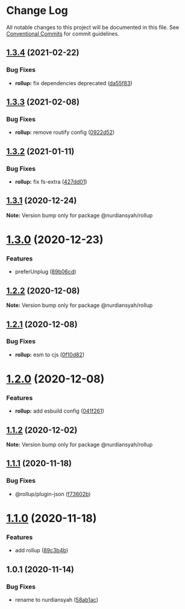 # Change Log

All notable changes to this project will be documented in this file.
See [Conventional Commits](https://conventionalcommits.org) for commit guidelines.

## [1.3.4](https://github.com/nurdiansyah/devel/compare/@nurdiansyah/rollup@1.3.3...@nurdiansyah/rollup@1.3.4) (2021-02-22)


### Bug Fixes

* **rollup:** fix dependencies deprecated ([da55f83](https://github.com/nurdiansyah/devel/commit/da55f8387be7f35fbdc2966febe5581f6f6241db))





## [1.3.3](https://github.com/nurdiansyah/devel/compare/@nurdiansyah/rollup@1.3.2...@nurdiansyah/rollup@1.3.3) (2021-02-08)


### Bug Fixes

* **rollup:** remove routify config ([0922d52](https://github.com/nurdiansyah/devel/commit/0922d52749d14e26a3705bb808dd4860a0d9d4b3))





## [1.3.2](https://github.com/nurdiansyah/devel/compare/@nurdiansyah/rollup@1.3.1...@nurdiansyah/rollup@1.3.2) (2021-01-11)


### Bug Fixes

* **rollup:** fix fs-extra ([427dd01](https://github.com/nurdiansyah/devel/commit/427dd0184a3b4c8fb1fbe115ae7b84b053415a5f))





## [1.3.1](https://github.com/nurdiansyah/devel/compare/@nurdiansyah/rollup@1.3.0...@nurdiansyah/rollup@1.3.1) (2020-12-24)

**Note:** Version bump only for package @nurdiansyah/rollup





# [1.3.0](https://github.com/nurdiansyah/devel/compare/@nurdiansyah/rollup@1.2.2...@nurdiansyah/rollup@1.3.0) (2020-12-23)


### Features

* preferUnplug ([89b06cd](https://github.com/nurdiansyah/devel/commit/89b06cde2a7d6e03f216c3d36d6ca0a4b61dabbf))





## [1.2.2](https://github.com/nurdiansyah/devel/compare/@nurdiansyah/rollup@1.2.1...@nurdiansyah/rollup@1.2.2) (2020-12-08)

**Note:** Version bump only for package @nurdiansyah/rollup





## [1.2.1](https://github.com/nurdiansyah/devel/compare/@nurdiansyah/rollup@1.2.0...@nurdiansyah/rollup@1.2.1) (2020-12-08)


### Bug Fixes

* **rollup:** esm to cjs ([0f10d82](https://github.com/nurdiansyah/devel/commit/0f10d82cb4e02dd5252318b361cd39d103b6cf1f))





# [1.2.0](https://github.com/nurdiansyah/devel/compare/@nurdiansyah/rollup@1.1.2...@nurdiansyah/rollup@1.2.0) (2020-12-08)


### Features

* **rollup:** add esbuild config ([041f261](https://github.com/nurdiansyah/devel/commit/041f26154e74ebf43be151e2b194ad4eb9bd710e))





## [1.1.2](https://github.com/nurdiansyah/devel/compare/@nurdiansyah/rollup@1.1.1...@nurdiansyah/rollup@1.1.2) (2020-12-02)

**Note:** Version bump only for package @nurdiansyah/rollup





## [1.1.1](https://github.com/nurdiansyah/devel/compare/@nurdiansyah/rollup@1.1.0...@nurdiansyah/rollup@1.1.1) (2020-11-18)


### Bug Fixes

* @rollup/plugin-json ([f73602b](https://github.com/nurdiansyah/devel/commit/f73602b50dd187a5af33a3577fe41645cb3d4f80))





# [1.1.0](https://github.com/nurdiansyah/devel/compare/@nurdiansyah/rollup@1.0.1...@nurdiansyah/rollup@1.1.0) (2020-11-18)


### Features

* add rollup ([89c3b4b](https://github.com/nurdiansyah/devel/commit/89c3b4b453c745a230198b6d3f4fed690ef7bc03))





## 1.0.1 (2020-11-14)


### Bug Fixes

* rename to nurdiansyah ([58ab1ac](https://github.com/nurdiansyah/devel/commit/58ab1acbbe06b12ce197bf5e88e31980c67a0002))
